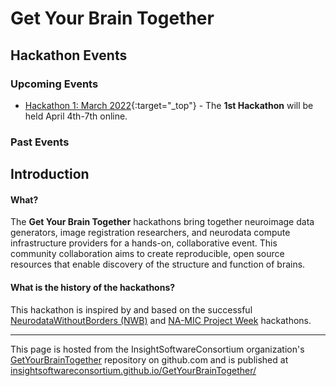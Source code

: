 # Get Your Brain Together

## Hackathon Events

### Upcoming Events

- [Hackathon 1: March 2022](HCK01_2022_Virtual/README.md){:target="_top"} - The **1st Hackathon** will be held April 4th-7th online.

### Past Events

## Introduction

#### What?

The **Get Your Brain Together** hackathons bring together neuroimage data
generators, image registration researchers, and neurodata compute
infrastructure providers for a hands-on, collaborative event. This community
collaboration aims to create reproducible, open source resources that enable
discovery of the structure and function of brains.

#### What is the history of the hackathons?

This hackathon is inspired by and based on the successful [NeurodataWithoutBorders (NWB)](https://neurodatawithoutborders.github.io/nwb_hackathons/) and [NA-MIC Project Week](https://projectweek.na-mic.org/) hackathons.

---

This page is hosted from the InsightSoftwareConsortium organization's [GetYourBrainTogether](https://github.com/InsightSoftwareConsortium/GetYourBrainTogether) repository on github.com and is published at [insightsoftwareconsortium.github.io/GetYourBrainTogether/](https://insightsoftwareconsortium.github.io/GetYourBrainTogether/)
